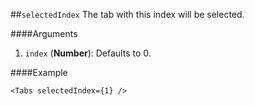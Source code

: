 ##`selectedIndex`
The tab with this index will be selected.

####Arguments
1. `index` (__Number__): Defaults to 0.

####Example
```
<Tabs selectedIndex={1} />
```